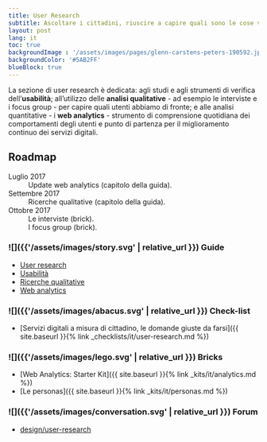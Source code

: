 ```yaml
---
title: User Research
subtitle: Ascoltare i cittadini, riuscire a capire quali sono le cose veramente importanti per loro, e poi metterle in pratica. E’ questo il segreto della buona progettazione.
layout: post
lang: it
toc: true
backgroundImage : '/assets/images/pages/glenn-carstens-peters-190592.jpg'
backgroundColor: '#5AB2FF'
blueBlock: true
---
```


La sezione di user research è dedicata: agli studi e agli strumenti di verifica dell’**usabilità**; all’utilizzo delle **analisi qualitative** - ad esempio le interviste e i focus group - per capire quali utenti abbiamo di fronte; e alle analisi quantitative - i **web analytics** - strumento di comprensione quotidiana dei comportamenti degli utenti e punto di partenza per il miglioramento continuo dei servizi digitali.

## Roadmap

<dl class="Roadmap">
<dt>Luglio 2017</dt>
<dd>Update web analytics (capitolo della guida).</dd>
<dt>Settembre 2017</dt>
<dd>Ricerche qualitative (capitolo della guida).</dd>
<dt>Ottobre 2017</dt>
<dd>Le interviste (brick).</dd>
<dd>I focus group (brick).</dd>
</dl>

### ![]({{'/assets/images/story.svg' | relative_url }}) Guide

- [User research](http://design-italia.readthedocs.io/it/latest/doc/user-research.html)
- [Usabilità](http://design-italia.readthedocs.io/it/latest/doc/user-research.html#usabilita)
- [Ricerche qualitative](http://design-italia.readthedocs.io/it/latest/doc/user-research.html#ricerche-qualitative)
- [Web analytics](http://design-italia.readthedocs.io/it/latest/doc/user-research.html#web-analytics)

### ![]({{'/assets/images/abacus.svg' | relative_url }}) Check-list

- [Servizi digitali a misura di cittadino, le domande giuste da farsi]({{ site.baseurl }}{% link _checklists/it/user-research.md %})

### ![]({{'/assets/images/lego.svg' | relative_url }}) Bricks

- [Web Analytics: Starter Kit]({{ site.baseurl }}{% link _kits/it/analytics.md %})
- [Le personas]({{ site.baseurl }}{% link _kits/it/personas.md %})

### ![]({{'/assets/images/conversation.svg' | relative_url }}) Forum

- [design/user-research](https://forum.italia.it/c/design/user-research)
